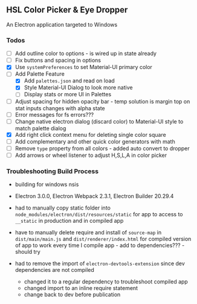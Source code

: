 ## HSL Color Picker & Eye Dropper

An Electron application targeted to Windows

### Todos

- [ ] Add outline color to options - is wired up in state already
- [ ] Fix buttons and spacing in options
- [x] Use `systemPreferences` to set Material-UI primary color
- [ ] Add Palette Feature
  - [x] Add `palettes.json` and read on load
  - [x] Style Material-UI Dialog to look more native
  - [ ] Display stats or more UI in Palettes
- [ ] Adjust spacing for hidden opacity bar - temp solution is margin top on stat inputs changes with alpha state
- [ ] Error messages for fs errors???
- [ ] Change native electron dialog (discard color) to Material-UI style to match palette dialog
- [x] Add right click context menu for deleting single color square
- [ ] Add complementary and other quick color generators with math
- [ ] Remove `type` property from all colors - added auto convert to dropper
- [ ] Add arrows or wheel listener to adjust H,S,L,A in color picker

### Troubleshooting Build Process

- building for windows nsis

- Electron 3.0.0, Electron Webpack 2.3.1, Electron Builder 20.29.4

- had to manually copy static folder into `node_modules/electron/dist/resources/static` for app to access to `__static` in production and in compiled app

- have to manually delete require and install of `source-map` in `dist/main/main.js` and `dist/renderer/index.html` for compiled version of app to work every time I compile app - add to dependencies??? - should try

- had to remove the import of `electron-devtools-extension` since dev dependencies are not compiled
  - changed it to a regular dependency to troubleshoot compiled app
  - changed import to an inline require statement
  - change back to dev before publication
